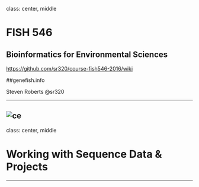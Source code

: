 class: center, middle

# FISH 546 
## Bioinformatics for Environmental Sciences

https://github.com/sr320/course-fish546-2016/wiki

##genefish.info

Steven Roberts
@sr320

---
![ce](http://sd.keepcalm-o-matic.co.uk/i/commit-early-and-commit-often.png)
---
class: center, middle
# Working with Sequence Data & Projects
---
